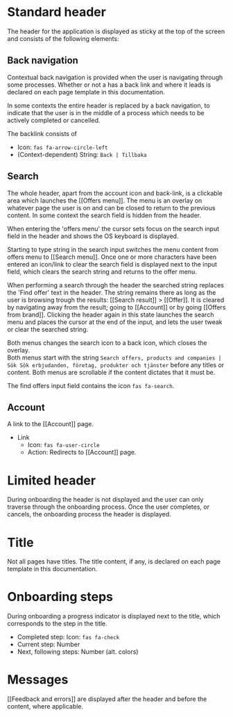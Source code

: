 
# Standard header
The header for the application is displayed as sticky at the top of the screen and consists of the following elements:

## Back navigation
Contextual back navigation is provided when the user is navigating through some processes. Whether or not a has a back link and where it leads is declared on each page template in this documentation.

In some contexts the entire header is replaced by a back navigation, to indicate that the user is in the middle of a process which needs to be actively completed or cancelled.

The backlink consists of
* Icon: `fas fa-arrow-circle-left`
* (Context-dependent) String: `Back | Tillbaka`

## Search
The whole header, apart from the account icon and back-link, is a clickable area which launches the [[Offers menu]]. The menu is an overlay on whatever page the user is on and can be closed to return to the previous content. In some context the search field is hidden from the header.

When entering the 'offers menu' the cursor sets focus on the search input field in the header and shows the OS keyboard is displayed. 

Starting to type string in the search input switches the menu content from offers menu to [[Search menu]]. Once one or more characters have been entered an icon/link to clear the search field is displayed next to the input field, which clears the search string and returns to the offer menu.

When performing a search through the header the searched string replaces the 'Find offer' text in the header. The string remains there as long as the user is browsing trough the results: [[Search result]] > [[Offer]]. It is cleared by navigating away from the result; going to [[Account]] or by going [[Offers from brand]]. Clicking the header again in this state launches the search menu and places the cursor at the end of the input, and lets the user tweak or clear the searched string.

Both menus changes the search icon to a back icon, which closes the overlay.   
Both menus start with the string `Search offers, products and companies | Sök Sök erbjudanden, företag, produkter och tjänster` before any titles or content.
Both menus are scrollable if the content dictates that it must be.

The find offers input field contains the icon `fas fa-search`.

## Account
A link to the [[Account]] page. 
* Link
  * Icon: `fas fa-user-circle`
  * Action: Redirects to [[Account]] page.

# Limited header
During onboarding the header is not displayed and the user can only traverse through the onboarding process. Once the user completes, or cancels, the onboarding process the header is displayed.

# Title
Not all pages have titles. The title content, if any, is declared on each page template in this documentation.

# Onboarding steps
During onboarding a progress indicator is displayed next to the title, which corresponds to the step in the title.

* Completed step: Icon: `fas fa-check`
* Current step: Number
* Next, following steps: Number (alt. colors)

# Messages
[[Feedback and errors]] are displayed after the header and before the content, where applicable.